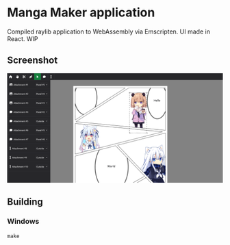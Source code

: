 # Manga Maker application
Compiled raylib application to WebAssembly via Emscripten. UI made in React. WIP

## Screenshot
![Screenshot](Screenshot.png)

## Building
### Windows
```
make
```
